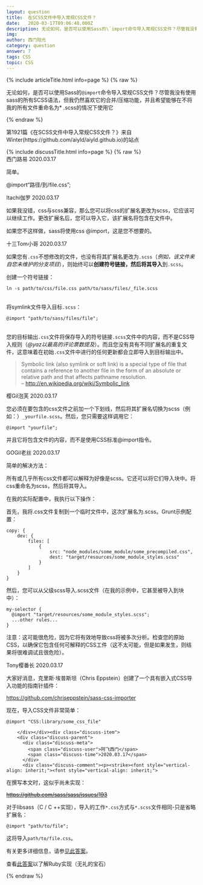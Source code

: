 ```yaml
---
layout: question
title:  在SCSS文件中导入常规CSS文件？
date:   2020-03-17T09:06:48.000Z
description: 无论如何，是否可以使用Sass的\`import命令导入常规CSS文件？尽管我没有使用sass的所有SCSS语法，但我仍然喜欢它的合并/压缩功能，并且希望能...
img: 
author: 西门阳光
category: question
answer: 7
tags: CSS
topic: CSS
---
```

<div class="article-root">
  <div class="article">
    {% include articleTitle.html info=page %}
    {% raw %}
    <div class="article-content"><p><font style="vertical-align: inherit;"><font style="vertical-align: inherit;">无论如何，是否可以使用Sass的</font></font><code>@import</code><font style="vertical-align: inherit;"><font style="vertical-align: inherit;">命令</font><font style="vertical-align: inherit;">导入常规CSS文件</font><font style="vertical-align: inherit;">？</font><font style="vertical-align: inherit;">尽管我没有使用sass的所有SCSS语法，但我仍然喜欢它的合并/压缩功能，并且希望能够在不将我的所有文件重命名为* .scss的情况下使用它</font></font></p></div>
    {% endraw %}
  </div>
  <p class="winter_mark">第1921篇《在SCSS文件中导入常规CSS文件？》来自Winter(https://github.com/aiyld/aiyld.github.io)的站点</p>
  <div class="discuss-wrapper">
    {% include discussTitle.html info=page %}
    {% raw %}
    <div class="discuss-list">
    <div class="discuss-item">
        <div class="discuss-parent">
          <div class="discuss-meta">
            <span class="discuss-user">西门路易</span>
            <span class="discuss-time">2020.03.17</span>
          </div>
          <div class="discuss-comment"><p><font style="vertical-align: inherit;"><font style="vertical-align: inherit;">简单。</font></font></p>

<p><font style="vertical-align: inherit;"><font style="vertical-align: inherit;">@import“路径/到/file.css”;</font></font></p></div>
        </div></div><div class="discuss-item">
        <div class="discuss-parent">
          <div class="discuss-meta">
            <span class="discuss-user">Itachi伽罗</span>
            <span class="discuss-time">2020.03.17</span>
          </div>
          <div class="discuss-comment"><p><font style="vertical-align: inherit;"><font style="vertical-align: inherit;">如果我没错，css与scss兼容，那么您可以将css的扩展名更改为scss，它应该可以继续工作。</font><font style="vertical-align: inherit;">更改扩展名后，您可以导入它，该扩展名将包含在文件中。</font></font></p>

<p><font style="vertical-align: inherit;"><font style="vertical-align: inherit;">如果您不这样做，sass将使用css @import，这是您不想要的。</font></font></p></div>
        </div></div><div class="discuss-item">
        <div class="discuss-parent">
          <div class="discuss-meta">
            <span class="discuss-user">十三Tom小哥</span>
            <span class="discuss-time">2020.03.17</span>
          </div>
          <div class="discuss-comment"><p><font style="vertical-align: inherit;"><font style="vertical-align: inherit;">如果您有</font></font><code>.css</code><font style="vertical-align: inherit;"><font style="vertical-align: inherit;">不想修改</font><font style="vertical-align: inherit;">的</font><font style="vertical-align: inherit;">文件，也没有将其扩展名更改为</font></font><code>.scss</code><font style="vertical-align: inherit;"><font style="vertical-align: inherit;">（</font></font><em><font style="vertical-align: inherit;"><font style="vertical-align: inherit;">例如，该文件来自您未维护的分支项目</font></font></em><font style="vertical-align: inherit;"><font style="vertical-align: inherit;">），则始终可以</font></font><strong><font style="vertical-align: inherit;"><font style="vertical-align: inherit;">创建符号链接，然后将其导入</font></font></strong><font style="vertical-align: inherit;"><font style="vertical-align: inherit;">到</font></font><code>.scss</code><font style="vertical-align: inherit;"><font style="vertical-align: inherit;">。</font></font></p>

<p><font style="vertical-align: inherit;"><font style="vertical-align: inherit;">创建一个符号链接：</font></font></p>

<pre><code>ln -s path/to/css/file.css path/to/sass/files/_file.scss
</code></pre>

<p><br><font style="vertical-align: inherit;"><font style="vertical-align: inherit;">将symlink文件导入目标</font></font><code>.scss</code><font style="vertical-align: inherit;"><font style="vertical-align: inherit;">：</font></font></p>

<pre><code>@import "path/to/sass/files/file";
</code></pre>

<p><br><font style="vertical-align: inherit;"><font style="vertical-align: inherit;">您的目标输出</font></font><code>.css</code><font style="vertical-align: inherit;"><font style="vertical-align: inherit;">文件将保存导入的符号链接</font></font><code>.scss</code><font style="vertical-align: inherit;"><font style="vertical-align: inherit;">文件中的</font><font style="vertical-align: inherit;">内容</font><font style="vertical-align: inherit;">，而不是CSS导入规则（</font></font><em><font style="vertical-align: inherit;"><font style="vertical-align: inherit;">@yaz以最高的评论票数提及</font></font></em><font style="vertical-align: inherit;"><font style="vertical-align: inherit;">）。</font><font style="vertical-align: inherit;">而且您没有具有不同扩展名的重复文件，这意味着在初始</font></font><code>.css</code><font style="vertical-align: inherit;"><font style="vertical-align: inherit;">文件中</font><font style="vertical-align: inherit;">进行的任何更新</font><font style="vertical-align: inherit;">都会立即导入到目标输出中。</font></font></p>

<blockquote>
  <p>Symbolic link (also symlink or soft link) is a special type of file
  that contains a reference to another file in the form of an absolute
  or relative path and that affects pathname resolution.
  <br>– <a href="http://en.wikipedia.org/wiki/Symbolic_link" rel="noreferrer">http://en.wikipedia.org/wiki/Symbolic_link</a></p>
</blockquote></div>
        </div></div><div class="discuss-item">
        <div class="discuss-parent">
          <div class="discuss-meta">
            <span class="discuss-user">樱Gil泡芙</span>
            <span class="discuss-time">2020.03.17</span>
          </div>
          <div class="discuss-comment"><p><font style="vertical-align: inherit;"><font style="vertical-align: inherit;">您必须在要包含的css文件之前加一个下划线，然后将其扩展名切换为scss（例如：）</font></font><code>_yourfile.scss</code><font style="vertical-align: inherit;"><font style="vertical-align: inherit;">。</font><font style="vertical-align: inherit;">然后，您只需要这样调用它：</font></font></p>

<pre><code>@import "yourfile";
</code></pre>

<p><font style="vertical-align: inherit;"><font style="vertical-align: inherit;">并且它将包含文件的内容，而不是使用CSS标准@import指令。</font></font></p></div>
        </div></div><div class="discuss-item">
        <div class="discuss-parent">
          <div class="discuss-meta">
            <span class="discuss-user">GOGil老丝</span>
            <span class="discuss-time">2020.03.17</span>
          </div>
          <div class="discuss-comment"><p><font style="vertical-align: inherit;"><font style="vertical-align: inherit;">简单的解决方法：</font></font></p>

<p><font style="vertical-align: inherit;"><font style="vertical-align: inherit;">所有或几乎所有css文件都可以解释为好像是scss。</font><font style="vertical-align: inherit;">它还可以将它们导入块中。</font><font style="vertical-align: inherit;">将css重命名为scss，然后将其导入。</font></font></p>

<p><font style="vertical-align: inherit;"><font style="vertical-align: inherit;">在我的实际配置中，我执行以下操作：</font></font></p>

<p><font style="vertical-align: inherit;"><font style="vertical-align: inherit;">首先，我将.css文件复制到一个临时文件中，这次扩展名为.scss。</font><font style="vertical-align: inherit;">Grunt示例配置：</font></font></p>

<pre><code>copy: {<font></font>
    dev: {<font></font>
        files: [<font></font>
            {<font></font>
                src: "node_modules/some_module/some_precompiled.css",<font></font>
                dest: "target/resources/some_module_styles.scss"<font></font>
            }<font></font>
        ]<font></font>
    }<font></font>
}<font></font>
</code></pre>

<p><font style="vertical-align: inherit;"><font style="vertical-align: inherit;">然后，您可以从父级scss导入.scss文件（在我的示例中，它甚至被导入到块中）：</font></font></p>

<pre><code>my-selector {<font></font>
  @import "target/resources/some_module_styles.scss";<font></font>
  ...other rules...<font></font>
}<font></font>
</code></pre>

<p><font style="vertical-align: inherit;"><font style="vertical-align: inherit;">注意：这可能很危险，因为它将有效地导致css将被多次分析。</font><font style="vertical-align: inherit;">检查您的原始CSS，以确保它包含任何可解释的CSS工件（这不太可能，但是如果发生，则结果将很难调试且很危险）。</font></font></p></div>
        </div></div><div class="discuss-item">
        <div class="discuss-parent">
          <div class="discuss-meta">
            <span class="discuss-user">Tony樱番长</span>
            <span class="discuss-time">2020.03.17</span>
          </div>
          <div class="discuss-comment"><p><font style="vertical-align: inherit;"><font style="vertical-align: inherit;">大家好消息，克里斯·埃普斯坦（Chris Eppstein）创建了一个具有嵌入式CSS导入功能的指南针插件：</font></font></p>

<p><a href="https://github.com/chriseppstein/sass-css-importer"><font style="vertical-align: inherit;"><font style="vertical-align: inherit;">https://github.com/chriseppstein/sass-css-importer</font></font></a></p>

<p><font style="vertical-align: inherit;"><font style="vertical-align: inherit;">现在，导入CSS文件非常简单： </font></font></p>

<pre><code>@import "CSS:library/some_css_file"
</code></pre></div>
        </div></div><div class="discuss-item">
        <div class="discuss-parent">
          <div class="discuss-meta">
            <span class="discuss-user">阿飞西门</span>
            <span class="discuss-time">2020.03.17</span>
          </div>
          <div class="discuss-comment"><p><strike><font style="vertical-align: inherit;"><font style="vertical-align: inherit;">
在撰写本文时，这似乎尚未实现：</font></font></strike></p><strike>

</strike><p><strike><a href="https://github.com/sass/sass/issues/193" rel="noreferrer"><font style="vertical-align: inherit;"><font style="vertical-align: inherit;">https://github.com/sass/sass/issues/193</font></font></a>
</strike></p>

<p><font style="vertical-align: inherit;"><font style="vertical-align: inherit;">对于libsass（C / C ++实现），导入的工作</font></font><code>*.css</code><font style="vertical-align: inherit;"><font style="vertical-align: inherit;">方式与</font></font><code>*.scss</code><font style="vertical-align: inherit;"><font style="vertical-align: inherit;">文件</font><font style="vertical-align: inherit;">相同</font><font style="vertical-align: inherit;">-只是省略扩展名：</font></font></p>

<pre><code>@import "path/to/file";
</code></pre>

<p><font style="vertical-align: inherit;"><font style="vertical-align: inherit;">这将导入</font></font><code>path/to/file.css</code><font style="vertical-align: inherit;"><font style="vertical-align: inherit;">。</font></font></p>

<p><font style="vertical-align: inherit;"><font style="vertical-align: inherit;">有关</font><font style="vertical-align: inherit;">更多详细信息，</font><font style="vertical-align: inherit;">请参</font></font><a href="https://stackoverflow.com/questions/7111610/import-regular-css-file-in-scss-file/36166487#36166487"><font style="vertical-align: inherit;"><font style="vertical-align: inherit;">见此答案</font></font></a><font style="vertical-align: inherit;"><font style="vertical-align: inherit;">。</font></font></p>

<p><font style="vertical-align: inherit;"><font style="vertical-align: inherit;">查看</font></font><a href="https://stackoverflow.com/a/36166487/474597"><font style="vertical-align: inherit;"><font style="vertical-align: inherit;">此答案</font></font></a><font style="vertical-align: inherit;"><font style="vertical-align: inherit;">以了解Ruby实现（无礼的宝石）</font></font></p></div>
        </div></div>
    </div>
    {% endraw %}
  </div>
<div>
